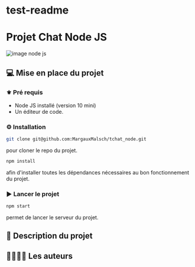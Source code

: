 # test-readme

# Projet Chat Node JS

![image node js](https://upload.wikimedia.org/wikipedia/commons/thumb/d/d9/Node.js_logo.svg/1200px-Node.js_logo.svg.png)

## :computer: Mise en place du projet

### :fleur_de_lis: Pré requis
- Node JS installé (version 10 mini)
- Un éditeur de code. 

### :gear: Installation

```bash
git clone git@github.com:MargauxMalsch/tchat_node.git 
``` 
pour cloner le repo du projet. 
```bash
npm install
```  
afin d'installer toutes les dépendances nécessaires au bon fonctionnement du projet. 

### :arrow_forward: Lancer le projet

```bash
npm start 
``` 
permet de lancer le serveur du projet.

## :scroll: Description du projet

## :family_man_woman_girl_boy: Les auteurs

